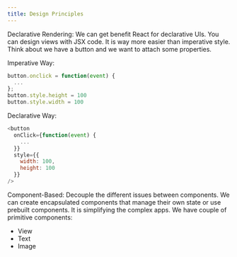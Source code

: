 ```yaml
---
title: Design Principles
---
```


Declarative Rendering: We can get benefit React for declarative UIs. You can design views with JSX code. It is way more easier than imperative style. Think about we have a button and we want to attach some properties.

Imperative Way:
```js
button.onclick = function(event) {
  ...
};
button.style.height = 100
button.style.width = 100
```

Declarative Way:
```js
<button
  onClick={function(event) {
    ...
  }}
  style={{
    width: 100,
    height: 100
  }}
/>
```

Component-Based: Decouple the different issues between components. We can create encapsulated components that manage their own state or use prebuilt components. It is simplifying the complex apps. We have couple of primitive components: 
  - View
  - Text
  - Image